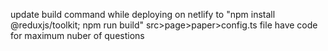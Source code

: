 update build command while deploying on netlify to "npm install @reduxjs/toolkit; npm run build"
src>page>paper>config.ts file have code for maximum nuber of questions
